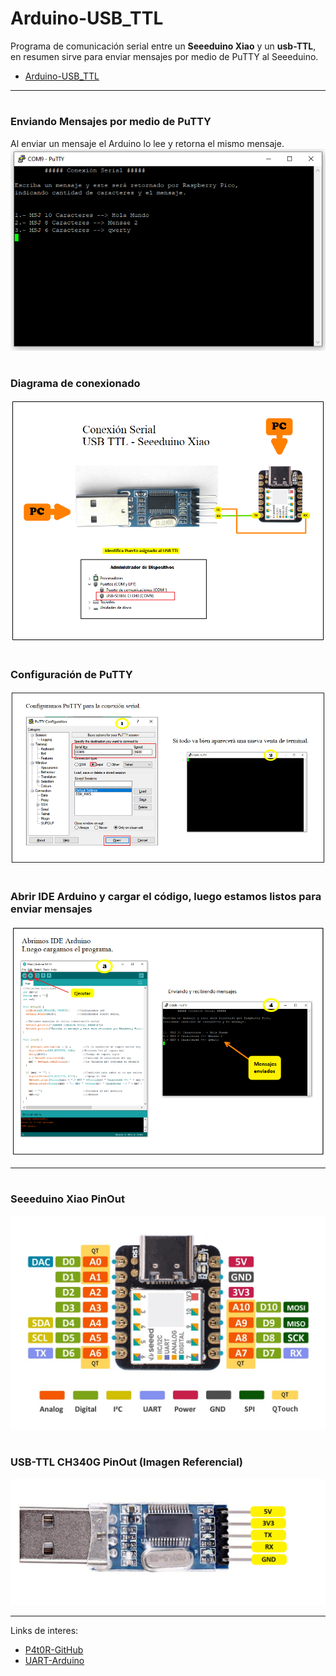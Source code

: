 # Arduino-USB_TTL

Programa de comunicación serial entre un **Seeeduino Xiao** y un **usb-TTL**, 
en resumen sirve para enviar mensajes por medio de PuTTY al Seeeduino.

*   [Arduino-USB_TTL](https://github.com/P4t0R/Arduino-USB_TTL/blob/main/Main.ino)
   
----
#
### Enviando Mensajes por medio de PuTTY
Al enviar un mensaje el Arduino lo lee y retorna el mismo mensaje.
![alt text](https://github.com/P4t0R/Arduino-USB_TTL/blob/main/img/img1.PNG?raw=true)

#
### Diagrama de conexionado
![alt text](https://github.com/P4t0R/Arduino-USB_TTL/blob/main/img/img2.PNG?raw=true)

#
### Configuración de PuTTY
![alt text](https://github.com/P4t0R/Arduino-USB_TTL/blob/main/img/img4.PNG?raw=true)

#
### Abrir IDE Arduino y cargar el código, luego estamos listos para enviar mensajes
![alt text](https://github.com/P4t0R/Arduino-USB_TTL/blob/main/img/img3.PNG?raw=true)

----

#
### Seeeduino Xiao PinOut
![alt text](https://github.com/P4t0R/Arduino-USB_TTL/blob/main/img/Seeeduino-XIAO-pinout-1.jpg?raw=true)

#
### USB-TTL CH340G PinOut (Imagen Referencial)
![alt text](https://github.com/P4t0R/Arduino-USB_TTL/blob/main/img/UsbTTL_PinOut.PNG?raw=true)

----

Links de interes: 

* [P4t0R-GitHub](https://github.com/P4t0R)
* [UART-Arduino](https://www.arduino.cc/reference/en/language/functions/communication/serial/)
